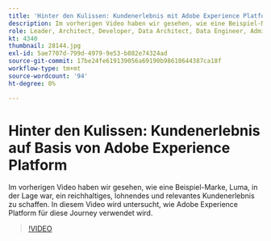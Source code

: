 ```yaml
---
title: 'Hinter den Kulissen: Kundenerlebnis mit Adobe Experience Platform'
description: Im vorherigen Video haben wir gesehen, wie eine Beispiel-Marke, Luma, in der Lage war, ein reichhaltiges, lohnendes und relevantes Kundenerlebnis zu schaffen. In diesem Video wird untersucht, wie Adobe Experience Platform für diese Journey verwendet wird.
role: Leader, Architect, Developer, Data Architect, Data Engineer, Admin, User
kt: 4340
thumbnail: 28144.jpg
exl-id: 5ae7707d-799d-4979-9e53-b882e74324ad
source-git-commit: 17be24fe619139056a69190b98610644387ca18f
workflow-type: tm+mt
source-wordcount: '94'
ht-degree: 0%

---
```


# Hinter den Kulissen: Kundenerlebnis auf Basis von Adobe Experience Platform

Im vorherigen Video haben wir gesehen, wie eine Beispiel-Marke, Luma, in der Lage war, ein reichhaltiges, lohnendes und relevantes Kundenerlebnis zu schaffen. In diesem Video wird untersucht, wie Adobe Experience Platform für diese Journey verwendet wird.

>[!VIDEO](https://video.tv.adobe.com/v/28144?quality=12&learn=on)

